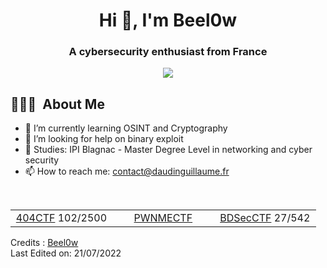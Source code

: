 <h1 align="center">Hi 👋, I'm Beel0w</h1>
<h3 align="center">A cybersecurity enthusiast from France</h3>
<p align="center"> <img src="https://komarev.com/ghpvc/?username=Beel0w&label=Profile%20views&color=0e75b6&style=flat" /> </p>

## 👨🏻‍💻 &nbsp;About Me 
- 🌱 I’m currently learning OSINT and Cryptography
- 🤔 I’m looking for help on binary exploit
- 🏫 Studies: IPI Blagnac - Master Degree Level in networking and cyber security
- 📫 How to reach me: contact@daudinguillaume.fr  
<br>
<table align="center">
<tbody>
<tr>
<td align="center" width="33%">   
<a href="https://github.com/Beel0w/404CTF">404CTF</a>
102/2500
</td>
<td align="center" width="33%"> 
<a href="https://github.com/Beel0w/PWNMECTF">PWNMECTF</a>
</td>
<td align="center" width="33%">
<a href="https://github.com/Beel0w/BDSecCTF">BDSecCTF</a>
27/542
</td>
</tr>
</tbody>
</table>


Credits : [Beel0w](https://github.com/Beel0w)  
Last Edited on: 21/07/2022
